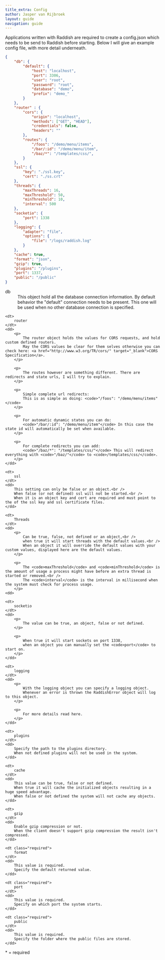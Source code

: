 ```yaml
---
title_extra: Config
author: Jasper van Rijbroek
layout: guide
navigation: guide
---
```


Applications written with Raddish are required to create a config.json which needs to be send to Raddish before starting.
Below I will give an example config file, with more detail underneath.

~~~ json
{
    "db": {
        "default": {
            "host": "localhost",
            "port": 3306,
            "user": "root",
            "password": "root",
            "database": "demo",
            "prefix": "demo_"
        }
    },
    "router" : {
        "cors": {
            "origin": "localhost",
            "methods": ["GET", "HEAD"],
            "credentials": false,
            "headers": ""
        },
        "routes": {
            "/foos": "/demo/menu/items",
            "/bar/:id": "/demo/menu/item",
            "/baz/*": "/templates/css/",
        }
    },
    "ssl": {
        "key": "./ssl.key",
        "cert": "./ss.crt"
    },
    "threads": {
        "maxThreads": 16,
        "maxThreshold": 50,
        "minThreshold": 10,
        "interval": 500
    },
    "socketio": {
        "port": 1338
    },
    "logging": {
        "adapter": "file",
        "options": {
            "file": "/logs/raddish.log"
        }
    },
    "cache": true,
    "format": "json",
    "gzip": true,
    "plugins": "/plugins",
    "port": 1337,
    "public": "/public"
}
~~~

<dl>
    <dt>
        db
    </dt>
    <dd>
        This object hold all the database connection information.
        By default behavior the "default" connection needs to be present.
        This one will be used when no other database connection is specified.
    </dd>
    
    <dt>
        router
    </dt>
    <dd>
        <p>
            The router object holds the values for CORS requests, and hold custom defined routers.
            May the CORS values be clear for them selves otherwise you can check here: <a href="http://www.w3.org/TR/cors/" target="_blank">CORS Specification</a>.
        </p>
        
        <p>
            The routes however are something different. There are redirects and state urls, I will try to explain.
        </p>
        
        <p>
            Simple complete url redirects: 
            This is as simple as doing: <code>"/foos": "/demo/menu/items"</code>
        </p>
        
        <p>
            For automatic dynamic states you can do: 
            <code>"/bar/:id": "/demo/menu/item"</code> In this case the state id will automatically be set when available.
        </p>
        
        <p>
            For complete redirects you can add: 
            <code>"/baz/*": "/templates/css/"</code> This will redirect everything with <code>"/baz/"</code> to <code>/templates/css/</code>.
        </p>
    </dd>
    
    <dt>
        ssl
    </dt>
    <dd>
        This setting can only be false or an object.<br />
        When false (or not defined) ssl will not be started.<br /> 
        When it is an object key and cert are required and must point to the of the ssl key and ssl certificate files.
    </dd>
    
    <dt>
        Threads
    </dt>
    <dd>
        <p>
            Can be true, false, not defined or an object,<br /> 
            when true it will start threads with the default values.<br /> 
            When an object it will override the default values with your custom values, displayed here are the default values.
        </p>
        
        <p>
            The <code>maxThreshold</code> and <code>minThreshold</code> is the amount of usage a process might have before an extra thread is started or removed.<br /> 
            The <code>interval</code> is the interval in millisecond when the system must check for process usage.
        </p>
    <dd>
    
    <dt>
        socketio    
    </dt>
    <dd>
        <p>
            The value can be true, an object, false or not defined.
        </p>
        
        <p>
            When true it will start sockets on port 1338, 
            when an object you can manually set the <code>port</code> to start on.
        </p>
    </dd>
    
    <dt>
        logging
    </dt>
    <dd>
        <p>
            With the logging object you can specify a logging object. 
            Whenever an error is thrown the RaddishError object will log to this object.
        </p>
        
        <p>
            For more details read here.
        </p>
    </dd>
    
    <dt>
        plugins
    </dt>
    <dd>
        Specify the path to the plugins directory. 
        When not defined plugins will not be used in the system.
    </dd>
    
    <dt>
        cache
    </dt>
    <dd>
        This value can be true, false or not defined. 
        When true it will cache the initialized objects resulting in a huge speed advantage. 
        When false or not defined the system will not cache any objects.
    </dd>
    
    <dt>
        gzip
    </dt>
    <dd>
        Enable gzip compression or not. 
        When the client doesn't support gzip compression the result isn't compressed.
    </dd>
    
    <dt class="required">
        format
    </dt>
    <dd>
        This value is required. 
        Specify the default returned value.
    </dd>
    
    <dt class="required">
        port
    </dt>
    <dd>
        This value is required. 
        Specify on which port the system starts.
    </dd>
    
    <dt class="required">
        public
    </dt>
    <dd>
        This value is required. 
        Specify the folder where the public files are stored.
    </dd>
</dl>

<div class="note">
    * = required
</div>